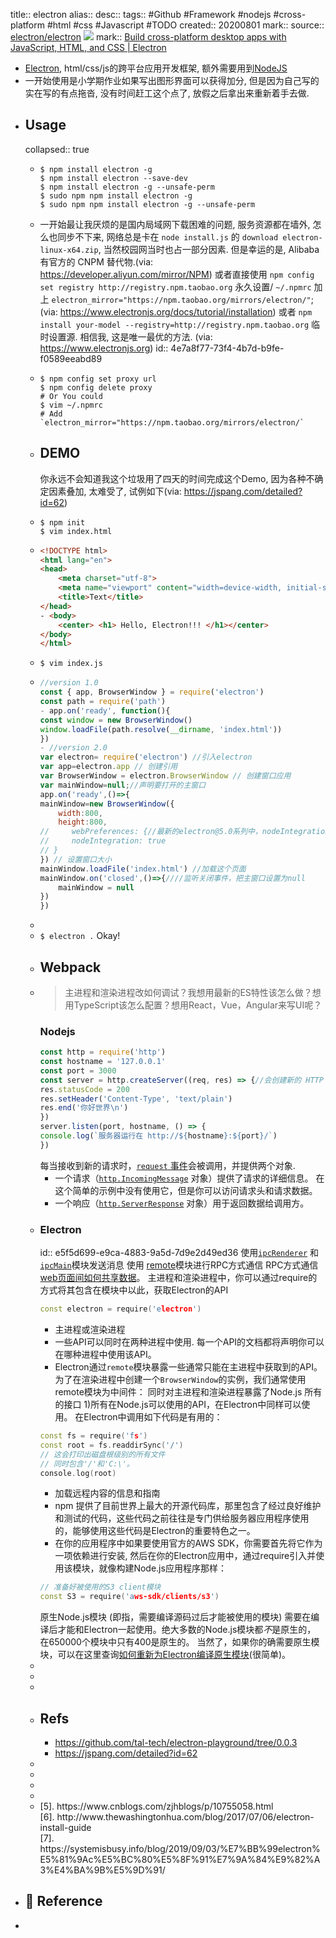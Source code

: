 title:: electron
alias::
desc::
tags:: #Github #Framework #nodejs #cross-platform #html #css #Javascript #TODO
created:: 20200801
mark::
source:: [electron/electron](https://github.com/electron/electron) ![](https://img.shields.io/github/stars/electron/electron)
mark:: [Build cross-platform desktop apps with JavaScript, HTML, and CSS | Electron](https://www.electronjs.org/)
  - [Electron](https://github.com/electron/electron), html/css/js的跨平台应用开发框架, 额外需要用到[NodeJS](http://nodejs.cn/learn)
  - 一开始使用是小学期作业如果写出图形界面可以获得加分, 但是因为自己写的实在写的有点拖沓, 没有时间赶工这个点了, 放假之后拿出来重新着手去做.
- ## Usage
  collapsed:: true
  - ```shell
    $ npm install electron -g
    $ npm install electron --save-dev
    $ npm install electron -g --unsafe-perm
    $ sudo npm npm install electron -g
    $ sudo npm npm install electron -g --unsafe-perm
    ```
  - 一开始最让我厌烦的是国内局域网下载困难的问题, 服务资源都在墙外, 怎么也同步不下来, 网络总是卡在 `node install.js` 的 `download electron-linux-x64.zip`, 当然校园网当时也占一部分因素. 但是幸运的是, Alibaba 有官方的 CNPM 替代物.(via: https://developer.aliyun.com/mirror/NPM)  或者直接使用 `npm config set registry http://registry.npm.taobao.org` 永久设置/ `~/.npmrc` 加上 `electron_mirror="https://npm.taobao.org/mirrors/electron/"`;(via: https://www.electronjs.org/docs/tutorial/installation)  或者 `npm install your-model --registry=http://registry.npm.taobao.org` 临时设置源. 相信我, 这是唯一最优的方法. (via: https://www.electronjs.org)
    id:: 4e7a8f77-73f4-4b7d-b9fe-f0589eeabd89
  - ```shell
    $ npm config set proxy url
    $ npm config delete proxy
    # Or You could
    $ vim ~/.npmrc
    # Add `electron_mirror="https://npm.taobao.org/mirrors/electron/`
    ```
  - ## DEMO
    你永远不会知道我这个垃圾用了四天的时间完成这个Demo, 因为各种不确定因素叠加, 太难受了, 试例如下(via: https://jspang.com/detailed?id=62)
  - ```shell
    $ npm init
    $ vim index.html
    ```
  - ```html
    <!DOCTYPE html>
    <html lang="en">
    <head>
        <meta charset="utf-8">
        <meta name="viewport" content="width=device-width, initial-scale=1.0">
        <title>Text</title>
    </head>
    - <body>
        <center> <h1> Hello, Electron!!! </h1></center>
    </body>
    </html>
    ```
  - `$ vim index.js`
  - ```javascript
    //version 1.0
    const { app, BrowserWindow } = require('electron')
    const path = require('path')
    - app.on('ready', function(){
    const window = new BrowserWindow()
    window.loadFile(path.resolve(__dirname, 'index.html'))
    })
    - //version 2.0
    var electron= require('electron') //引入electron
    var app=electron.app // 创建引用
    var BrowserWindow = electron.BrowserWindow // 创建窗口应用
    var mainWindow=null;//声明要打开的主窗口
    app.on('ready',()=>{
    mainWindow=new BrowserWindow({
        width:800,
        height:800,
    //     webPreferences: {//最新的electron@5.0系列中，nodeIntegration参数默认是false。而在以前版本的electron中，这个nodeIntegration参数，默认为true。
    //     nodeIntegration: true
    // }
    }) // 设置窗口大小
    mainWindow.loadFile('index.html') //加载这个页面
    mainWindow.on('closed',()=>{////监听关闭事件，把主窗口设置为null
        mainWindow = null
    })
    })
    ```
  -
  - `$ electron .` Okay!
  - ## Webpack
  - > 主进程和渲染进程改如何调试？我想用最新的ES特性该怎么做？想用TypeScript该怎么配置？想用React，Vue，Angular来写UI呢？
    ### Nodejs
    ```javascript
    const http = require('http')
    const hostname = '127.0.0.1'
    const port = 3000
    const server = http.createServer((req, res) => {//会创建新的 HTTP 服务器并返回它
    res.statusCode = 200
    res.setHeader('Content-Type', 'text/plain')
    res.end('你好世界\n')
    })
    server.listen(port, hostname, () => {
    console.log(`服务器运行在 http://${hostname}:${port}/`)
    })
    ```
    每当接收到新的请求时，[`request` 事件](http://nodejs.cn/api/http.html#http_event_request)会被调用，并提供两个对象.
    + 一个请求（[`http.IncomingMessage`](http://nodejs.cn/api/http.html#http_class_http_incomingmessage) 对象）提供了请求的详细信息。 在这个简单的示例中没有使用它，但是你可以访问请求头和请求数据。
    + 一个响应（[`http.ServerResponse`](http://nodejs.cn/api/http.html#http_class_http_serverresponse) 对象）用于返回数据给调用方。
  - ### Electron
    id:: e5f5d699-e9ca-4883-9a5d-7d9e2d49ed36
    使用[`ipcRenderer`](https://www.electronjs.org/docs/api/ipc-renderer) 和 [`ipcMain`](https://www.electronjs.org/docs/api/ipc-main)模块发送消息
    使用 [remote](https://www.electronjs.org/docs/api/remote)模块进行RPC方式通信
    RPC方式通信
    [web页面间如何共享数据](https://www.electronjs.org/docs/faq#how-to-share-data-between-web-pages)。
    主进程和渲染进程中，你可以通过require的方式将其包含在模块中以此，获取Electron的API
    ```cpp
    const electron = require('electron')
    ```
    + 主进程或渲染进程
    + 一些API可以同时在两种进程中使用. 每一个API的文档都将声明你可以在哪种进程中使用该API。
    + Electron通过`remote`模块暴露一些通常只能在主进程中获取到的API。 为了在渲染进程中创建一个`BrowserWindow`的实例，我们通常使用remote模块为中间件：
    同时对主进程和渲染进程暴露了Node.js 所有的接口
    1)所有在Node.js可以使用的API，在Electron中同样可以使用。 在Electron中调用如下代码是有用的：
    ```cpp
    const fs = require('fs')
    const root = fs.readdirSync('/')
    // 这会打印出磁盘根级别的所有文件
    // 同时包含'/'和'C:\'。
    console.log(root)
    ```
    + 加载远程内容的信息和指南
    + npm 提供了目前世界上最大的开源代码库，那里包含了经过良好维护和测试的代码，这些代码之前往往是专门供给服务器应用程序使用的，能够使用这些代码是Electron的重要特色之一。
    + 在你的应用程序中如果要使用官方的AWS SDK，你需要首先将它作为一项依赖进行安装, 然后在你的Electron应用中，通过require引入并使用该模块，就像构建Node.js应用程序那样：
    ```cpp
    // 准备好被使用的S3 client模块
    const S3 = require('aws-sdk/clients/s3')
    ```
    原生Node.js模块 (即指，需要编译源码过后才能被使用的模块) 需要在编译后才能和Electron一起使用。绝大多数的Node.js模块都*不*是原生的， 在650000个模块中只有400是原生的。 当然了，如果你的确需要原生模块，可以在这里查询[如何重新为Electron编译原生模块](https://www.electronjs.org/docs/tutorial/using-native-node-modules)(很简单)。
  -
  -
  -
  - ## Refs
    - https://github.com/tal-tech/electron-playground/tree/0.0.3
    - https://jspang.com/detailed?id=62
  -
  -
  -
  -
  - <div id="j5">[5]. https://www.cnblogs.com/zjhblogs/p/10755058.html</div>
    <div id="j6">[6]. http://www.thewashingtonhua.com/blog/2017/07/06/electron-install-guide</div>
    <div id="j7">[7]. https://systemisbusy.info/blog/2019/09/03/%E7%BB%99electron%E5%81%9Ac%E5%BC%80%E5%8F%91%E7%9A%84%E9%82%A3%E4%BA%9B%E5%9D%91/</div>
- ## 📃 Reference
-